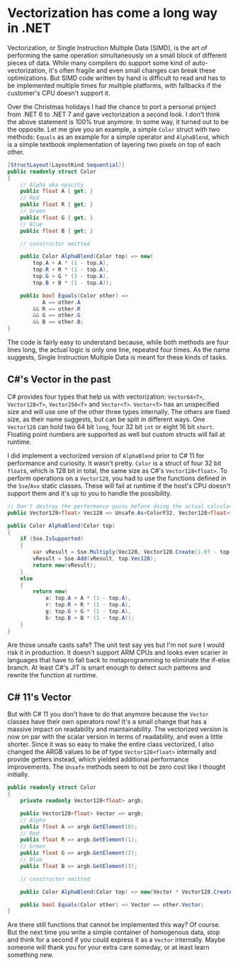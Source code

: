 
# Vectorization has come a long way in .NET

Vectorization, or Single Instruction Multiple Data (SIMD), is the art of performing the same operation simultaneously on a small block of different pieces of data. While many compilers do support some kind of auto-vectorization, it's often fragile and even small changes can break these optimizations. But SIMD code written by hand is difficult to read and has to be implemented multiple times for multiple platforms, with fallbacks if the customer's CPU doesn't support it.

Over the Christmas holidays I had the chance to port a personal project from .NET 6 to .NET 7 and gave vectorization a second look. I don't think the above statement is 100% true anymore. In some way, it turned out to be the opposite. Let me give you an example, a simple `Color` struct with two methods: `Equals` as an example for a simple operator and `AlphaBlend`, which is a simple textbook implementation of layering two pixels on top of each other.

```c#
[StructLayout(LayoutKind.Sequential)]
public readonly struct Color
{
    // Alpha aka opacity
    public float A { get; }
    // Red
    public float R { get; }
    // Green
    public float G { get; }
    // Blue
    public float B { get; }

    // constructor omitted

    public Color AlphaBlend(Color top) => new(
        top.A + A * (1 - top.A),
        top.R + R * (1 - top.A),
        top.G + G * (1 - top.A),
        top.B + B * (1 - top.A));

    public bool Equals(Color other) => 
           A == other.A
        && R == other.R
        && G == other.G
        && B == other.B;
}

```

The code is fairly easy to understand because, while both methods are four lines long, the actual logic is only one line, repeated four times. As the name suggests, Single Instruction Multiple Data is meant for these kinds of tasks.

## C#'s Vector in the past

C# provides four types that help us with vectorization: `Vector64<T>`, `Vector128<T>`, `Vector256<T>` and `Vector<T>`. `Vector<T>` has an unspecified size and will use one of the other three types internally. The others are fixed size, as their name suggests, but can be split in different ways. One `Vector128` can hold two 64 bit `long`, four 32 bit `int` or eight 16 bit `short`. Floating point numbers are supported as well but custom structs will fail at runtime.

I did implement a vectorized version of `AlphaBlend` prior to C# 11 for performance and curiosity. It wasn't pretty. `Color` is a struct of four 32 bit `float`s, which is 128 bit in total, the same size as C#'s `Vector128<float>`. To perform operations on a `Vector128`, you had to use the functions defined in the `Sse`/`Avx` static classes. These will fail at runtime if the host's CPU doesn't support them and it's up to you to handle the possibility.

```c#
// Don't destroy the performance gains before doing the actual calculation.
public Vector128<float> Vec128 => Unsafe.As<ColorF32, Vector128<float>>(ref Unsafe.AsRef(in this));

public Color AlphaBlend(Color top) 
{
    if (Sse.IsSupported)
    {
        var vResult = Sse.Multiply(Vec128, Vector128.Create(1.0f - top.A));
        vResult = Sse.Add(vResult, top.Vec128);
        return new(vResult);
    }
    else
    {
        return new(
            a: top.A + A * (1 - top.A),
            r: top.R + R * (1 - top.A),
            g: top.G + G * (1 - top.A),
            b: top.B + B * (1 - top.A));
    }
}

```

Are those unsafe casts safe? The unit test say yes but I'm not sure I would risk it in production. It doesn't support ARM CPUs and looks even scarier in languages that have to fall back to metaprogramming to eliminate the if-else branch. At least C#'s JIT is smart enough to detect such patterns and rewrite the function at runtime.

## C# 11's Vector

But with C# 11 you don't have to do that anymore because the `Vector` classes have their own operators now! It's a small change that has a massive impact on readability and maintainability. The vectorized version is now on par with the scalar version in terms of readability, and even a little shorter. Since it was so easy to make the entire class vectorized, I also changed the ARGB values to be of type `Vector128<float>` internally and provide getters instead, which yielded additional performance improvements. The `Unsafe` methods seem to not be zero cost like I thought initially.

```c#
public readonly struct Color
{
    private readonly Vector128<float> argb;

    public Vector128<float> Vector => argb;
    // Alpha
    public float A => argb.GetElement(0);
    // Red
    public float R => argb.GetElement(1);
    // Green
    public float G => argb.GetElement(2);
    // Blue
    public float B => argb.GetElement(3);

    // constructor omitted

    public Color AlphaBlend(Color top) => new(Vector * Vector128.Create(1.0f - top.A) + top.Vector);

    public bool Equals(Color other) => Vector == other.Vector;
}

```

Are there still functions that cannot be implemented this way? Of course. But the next time you write a simple container of homogenous data, stop and think for a second if you could express it as a `Vector` internally. Maybe someone will thank you for your extra care someday, or at least learn something new.
